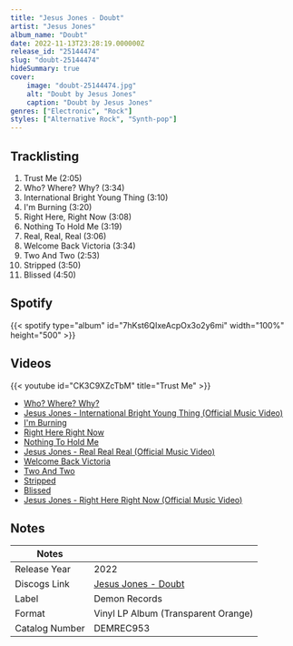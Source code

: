 ```yaml
---
title: "Jesus Jones - Doubt"
artist: "Jesus Jones"
album_name: "Doubt"
date: 2022-11-13T23:28:19.000000Z
release_id: "25144474"
slug: "doubt-25144474"
hideSummary: true
cover:
    image: "doubt-25144474.jpg"
    alt: "Doubt by Jesus Jones"
    caption: "Doubt by Jesus Jones"
genres: ["Electronic", "Rock"]
styles: ["Alternative Rock", "Synth-pop"]
---
```


## Tracklisting
1. Trust Me (2:05)
2. Who? Where? Why? (3:34)
3. International Bright Young Thing (3:10)
4. I'm Burning (3:20)
5. Right Here, Right Now (3:08)
6. Nothing To Hold Me (3:19)
7. Real, Real, Real (3:06)
8. Welcome Back Victoria (3:34)
9. Two And Two (2:53)
10. Stripped (3:50)
11. Blissed (4:50)


## Spotify
{{< spotify type="album" id="7hKst6QIxeAcpOx3o2y6mi" width="100%" height="500" >}}



## Videos
{{< youtube id="CK3C9XZcTbM" title="Trust Me" >}}
- [Who? Where? Why?](https://www.youtube.com/watch?v=fidPRriWTrQ)
- [Jesus Jones - International Bright Young Thing (Official Music Video)](https://www.youtube.com/watch?v=XedEne6TXXA)
- [I'm Burning](https://www.youtube.com/watch?v=URZMGGwDwKo)
- [Right Here Right Now](https://www.youtube.com/watch?v=TN42nLpQvM8)
- [Nothing To Hold Me](https://www.youtube.com/watch?v=4V0aimOOSmE)
- [Jesus Jones - Real Real Real (Official Music Video)](https://www.youtube.com/watch?v=qBklIul0Rog)
- [Welcome Back Victoria](https://www.youtube.com/watch?v=ay7J7wH2W4A)
- [Two And Two](https://www.youtube.com/watch?v=seJBGQdLkZ4)
- [Stripped](https://www.youtube.com/watch?v=xZFkCv1W3EE)
- [Blissed](https://www.youtube.com/watch?v=YvRImAFep80)
- [Jesus Jones - Right Here Right Now (Official Music Video)](https://www.youtube.com/watch?v=MznHdJReoeo)

## Notes
| Notes          |             |
| ---------------| ----------- |
| Release Year   | 2022 |
| Discogs Link   | [Jesus Jones - Doubt](https://www.discogs.com/release/25144474-Jesus-Jones-Doubt) |
| Label          | Demon Records |
| Format         | Vinyl LP Album (Transparent Orange) |
| Catalog Number | DEMREC953 |
